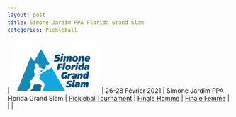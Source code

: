 ```yaml
---
layout: post
title: Simone Jardim PPA Florida Grand Slam
categories: Pickleball
---
```



| <a href="https://www.ppatour.com/"><img src="/images/simone-grand-slam.png" alt="ppatour.com" width="200"/><a> | 26-28 Février 2021 | Simone Jardim PPA Florida Grand Slam | [PickleballTournament](https://www.pickleballtournaments.com/tournamentinfo.pl?tid=4649)
|   [Finale Homme](https://www.youtube.com/watch?v=JvMAttSbfmc&t=2355s)   |   [Finale Femme](https://www.youtube.com/watch?v=JvMAttSbfmc&t=5235s)   |      |       |      



